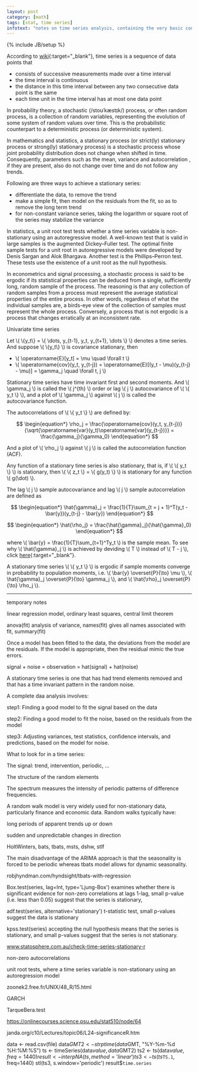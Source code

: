 ```yaml
---
layout: post
category: [math]
tags: [stat, time series]
infotext: "notes on time series analysis, containing the very basic concepts, some of them recall me of the course 'digital signal processing'"
---
```

{% include JB/setup %}

<script type="text/javascript" src="http://cdn.mathjax.org/mathjax/latest/MathJax.js?config=TeX-AMS-MML_HTMLorMML"></script>

According to [wiki]( https://en.wikipedia.org/wiki/Time_series ){:target="_blank"}, time series is a sequence of data points that 

- consists of successive measurements made over a time interval
- the time interval is continuous
- the distance in this time interval between any two consecutive data point is the same
- each time unit in the time interval has at most one data point

In probability theory, a stochastic (/stoʊˈkæstɪk/) process, or often random process, is a collection of random variables, representing the evolution of some system of random values over time. This is the probabilistic counterpart to a deterministic process (or deterministic system).

In mathematics and statistics, a stationary process (or strict(ly) stationary process or strong(ly) stationary process) is a stochastic process whose joint probability distribution does not change when shifted in time. Consequently, parameters such as the mean, variance and autocorrelation , if they are present, also do not change over time and do not follow any trends.

Following are three ways to achieve a stationary series:
- differentiate the data, to remove the trend
- make a simple fit, then model on the residuals from the fit, so as to remove the long term trend
- for non-constant variance series, taking the logarithm or square root of the series may stabilize the variance

In statistics, a unit root test tests whether a time series variable is non-stationary using an autoregressive model. A well-known test that is valid in large samples is the augmented Dickey–Fuller test. The optimal finite sample tests for a unit root in autoregressive models were developed by Denis Sargan and Alok Bhargava. Another test is the Phillips–Perron test. These tests use the existence of a unit root as the null hypothesis.

In econometrics and signal processing, a stochastic process is said to be ergodic if its statistical properties can be deduced from a single, sufficiently long, random sample of the process. The reasoning is that any collection of random samples from a process must represent the average statistical properties of the entire process. In other words, regardless of what the individual samples are, a birds-eye view of the collection of samples must represent the whole process. Conversely, a process that is not ergodic is a process that changes erratically at an inconsistent rate.

Univariate time series

Let \\( \\{y_t\\} = \\{ \dots, y_{t-1}, y_t, y_{t+1}, \dots \\} \\) denotes a time series. And suppose \\( \\{y_t\\} \\) is covariance stationary, then

-   \\( \operatorname{E}[y_t] = \mu \quad \forall t \\)
-   \\( \operatorname{cov}(y_t, y_{t-j}) = \operatorname{E}[(y_t - \mu)(y_{t-j} - \mu)] = \gamma_j \quad \forall t, j \\)

Stationary time series have time invariant first and second moments. And \\( \gamma_j \\) is called the \\( j^{th} \\) order or lag \\( j \\) autocovariance of \\( \\{ y_t \\} \\), and a plot of \\( \gamma_j \\) against \\( j \\) is called the autocovariance function.

The autocorrelations of \\( \\{ y_t \\} \\) are defined by:

$$
\begin{equation*}
\rho_j = \frac{\operatorname{cov}(y_t, y_{t-j})}{\sqrt{\operatorname{var}(y_t)\operatorname{var}(y_{t-j})}} = \frac{\gamma_j}{\gamma_0}
\end{equation*}
$$

And a plot of \\( \rho_j \\) against \\( j \\) is called the autocorrelation function (ACF).

Any function of a stationary time series is also stationary, that is, if \\( \\{ y_t \\} \\) is stationary, then \\( \\{ z_t \\} = \\{ g(y_t) \\} \\) is stationary for any function \\( g(\dot) \\).

The lag \\( j \\) sample autocovariance and lag \\( j \\) sample autocorrelation are defined as

$$
\begin{equation*}
\hat{\gamma}_j = \frac{1}{T}\sum_{t = j + 1}^T(y_t - \bar{y})(y_{t-j} - \bar{y})
\end{equation*}
$$

$$
\begin{equation*}
\hat{\rho_j} = \frac{\hat{\gamma}_j}{\hat{\gamma}_0}
\end{equation*}
$$

where \\( \bar{y} = \frac{1}{T}\sum_{t=1}^Ty_t \\) is the sample mean. To see why \\( \hat{\gamma}_j \\) is achieved by deviding \\( T \\) instead of \\( T - j \\), click [here]( http://stats.stackexchange.com/questions/56238/question-about-sample-autocovariance-function ){:target="_blank"}.

A stationary time series \\( \\{ y_t \\} \\) is ergodic if sample moments converge in probability to population moments, i.e. \\( \bar{y} \overset{P}{\to} \mu \\), \\( \hat{\gamma}_j \overset{P}{\to} \gamma_j \\), and \\( \hat{\rho}_j \overset{P}{\to} \rho_j \\).


---

temporary notes

linear regression model, ordinary least squares, central limit theorem

anova(fit) analysis of variance, names(fit) gives all names associated with fit, summary(fit)

Once a model has been fitted to the data, the deviations from the model are the residuals. If the model 
is appropriate, then the residual mimic the true errors.

signal + noise = observation = hat(signal) + hat(noise)

A stationary time series is one that has had trend elements removed and that has a time invariant pattern in the 
random noise.

A complete daa analysis involves:

step1: Finding a good model to fit the signal based on the data

step2: Finding a good model to fit the noise, based on the residuals from the model

step3: Adjusting variances, test statistics, confidence intervals, and predictions, based on the model for noise.

What to look for in a time series:

 The signal: trend, intervention, periodic, ...
 
 The structure of the random elements

The spectrum measures the intensity of periodic patterns of difference frequencies.

A random walk model is very widely used for non-stationary data, particularly finance and economic data. Random 
walks typically have:

 long periods of apparent trends up or down
 
 sudden and unpredictable changes in direction

HoltWinters, bats, tbats, msts, dshw, stlf

The main disadvantage of the ARIMA approach is that the seasonality is forced to be periodic whereas 
tbats model allows for dynamic seasonality.

robjhyndman.com/hyndsight/tbats-with-regression

Box.test(series, lag=Int, type='Ljung-Box')
 examines whether there is significant evidence for non-zero correlations at lags 1-lag, small p-value (i.e. 
 less than 0.05) suggest that the series is stationary,
 
adf.test(series, alternative='stationary')
 t-statistic test, small p-values suggest the data is stationary

kpss.test(series)
 accepting the null hypothesis means that the series is stationary, and small p-values suggest that 
 the series is not stationary.

www.statosphere.com.au/check-time-series-stationary-r

non-zero autocorrelations

unit root tests, where a time series variable is non-stationary using an autoregression model

zoonek2.free.fr/UNIX/48_R/15.html

GARCH

TarqueBera.test

https://onlinecourses.science.psu.edu/stat510/node/64

janda.org/c10/Lectures/topic06/L24-significanceR.htm

data <- read.csv(file)
data$GMT2 <- strptime(data$GMT, "%Y-%m-%d %H:%M:%S")
ts <- timeSeries(data$value, data$GMT2)
ts2 <- ts(data$value, freq=1440)
result <- interpNA(ts, method='linear')
ts3 <- ts(ts$`TS.1`, freq=1440)
stl(ts3, s.window='periodic')
result$`time.series`